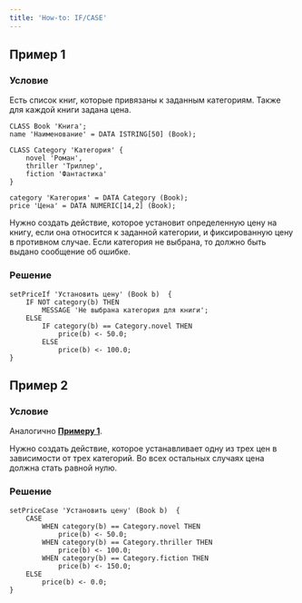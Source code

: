 ```yaml
---
title: 'How-to: IF/CASE'
---
```


## Пример 1

### Условие

Есть список книг, которые привязаны к заданным категориям. Также для каждой книги задана цена.

```lsf
CLASS Book 'Книга';
name 'Наименование' = DATA ISTRING[50] (Book);

CLASS Category 'Категория' {
    novel 'Роман',
    thriller 'Триллер',
    fiction 'Фантастика'
}

category 'Категория' = DATA Category (Book);
price 'Цена' = DATA NUMERIC[14,2] (Book);
```

Нужно создать действие, которое установит определенную цену на книгу, если она относится к заданной категории, и фиксированную цену в противном случае. Если категория не выбрана, то должно быть выдано сообщение об ошибке.

### Решение

```lsf
setPriceIf 'Установить цену' (Book b)  {
    IF NOT category(b) THEN
        MESSAGE 'Не выбрана категория для книги';
    ELSE
        IF category(b) == Category.novel THEN
            price(b) <- 50.0;
        ELSE
            price(b) <- 100.0;
}
```

## Пример 2

### Условие

Аналогично [**Примеру 1**](#пример-1).

Нужно создать действие, которое устанавливает одну из трех цен в зависимости от трех категорий. Во всех остальных случаях цена должна стать равной нулю.

### Решение

```lsf
setPriceCase 'Установить цену' (Book b)  {
    CASE
        WHEN category(b) == Category.novel THEN
            price(b) <- 50.0;
        WHEN category(b) == Category.thriller THEN
            price(b) <- 100.0;
        WHEN category(b) == Category.fiction THEN
            price(b) <- 150.0;
    ELSE
        price(b) <- 0.0;
}
```
